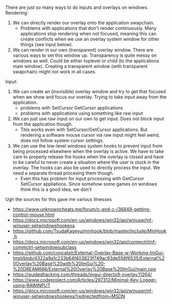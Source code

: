 There are just so many ways to do inputs and overlays on windows.
Rendering:

1. We can directly render our overlay onto the application swapchain.
    - Problems with applications that don't render continuously.
      Many applications stop rendering when not focused, meaning this can
      create conflicts when we use an overlay system window for other things (see input below).
2. We can render in our own (transparent) overlay window.
   There are various ways to set this window up. Transparency is quite messy on windows as well.
   Could be either toplevel or child (to the applications main window).
   Creating a transparent window (with transparent swapchain) might not work in all cases.

Input:
1. We can create an (insvisible) overlay window and try to get that focused
   when we show and focus our overlay. Trying to take input away from the application.
    - problems with SetCursor GetCursor applications
    - problems with applications using something like raw input
2. We can just use raw input on our own to get input. Does not block input 
   from the application though.
    - This works even with SetCursor/GetCursor applications. But rendering a software
      mouse cursor via raw input might feel weird, does not follow system cursor settings.
3. We can use the low-level windows system hooks to prevent input from being processed
   elsewhere when the overlay is active. We have to take care to properly release
   the hooks when the overlay is closed and have to be careful to never create a
   situation where the user is stuck in the overlay.
   The hooks can also be used to directly process the input.
   We need a separate thread procesing them though.
    - Even this has problem for input processing with GetCursor SetCursor appliations.
      Since somehow some games on windows think this is a good idea, we don't

Ugh the sources for this gave me various illnesses

- https://www.unknowncheats.me/forum/c-and-c-/36849-getting-control-mouse.html
- https://docs.microsoft.com/en-us/windows/win32/api/winuser/nf-winuser-setwindowshookexa
- https://github.com/TsudaKageyu/minhook/blob/master/include/MinHook.h
- https://docs.microsoft.com/en-us/windows/win32/api/commctrl/nf-commctrl-setwindowsubclass
- https://github.com/concatstr/External-Overlay-Base-w-Working-ImGui-Impl/blob/4322a9a1c233b64f403823f749ac93de558f6535/External%20Overlay%20Base%20with%20ImGui%20-%20DREAM666/External%20Overlay%20Base%20ImGui/main.cpp
- https://guidedhacking.com/threads/imgui-directx9-overlay.11264/
- https://www.codeproject.com/Articles/297312/Minimal-Key-Logger-using-RAWINPUT
- https://docs.microsoft.com/en-us/windows/win32/api/winuser/nf-winuser-setwindowshookexa?redirectedfrom=MSDN